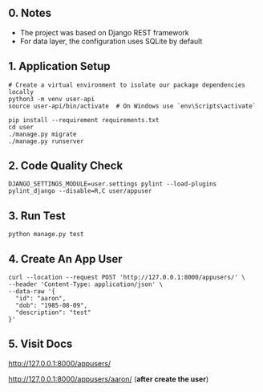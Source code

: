 ## 0. Notes
- The project was based on Django REST framework
- For data layer, the configuration uses SQLite by default

## 1. Application Setup
```shell
# Create a virtual environment to isolate our package dependencies locally
python3 -m venv user-api
source user-api/bin/activate  # On Windows use `env\Scripts\activate`

pip install --requirement requirements.txt
cd user
./manage.py migrate
./manage.py runserver
```

## 2. Code Quality Check
```shell
DJANGO_SETTINGS_MODULE=user.settings pylint --load-plugins pylint_django --disable=R,C user/appuser
```

## 3. Run Test
```shell
python manage.py test
```

## 4. Create An App User
```shell
curl --location --request POST 'http://127.0.0.1:8000/appusers/' \
--header 'Content-Type: application/json' \
--data-raw '{
  "id": "aaron",
  "dob": "1985-08-09",
  "description": "test"
}'
```

## 5. Visit Docs
http://127.0.0.1:8000/appusers/

http://127.0.0.1:8000/appusers/aaron/ (**after create the user**)